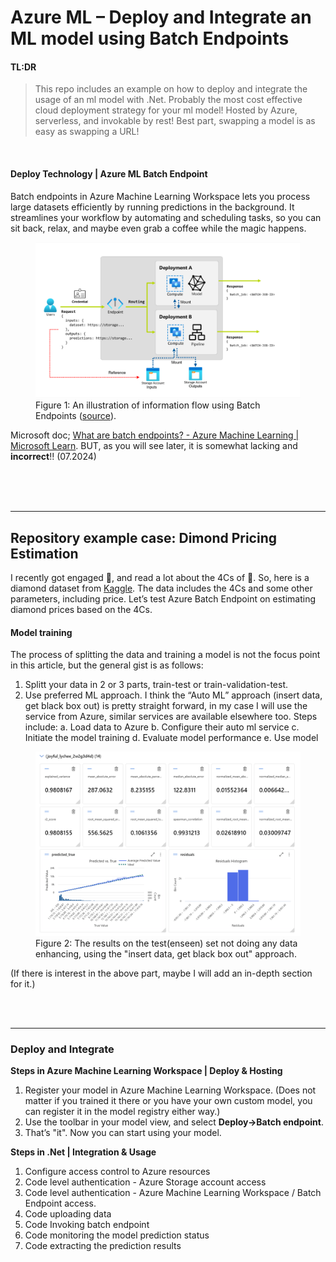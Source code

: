 ﻿# Azure ML – Deploy and Integrate an ML model using Batch Endpoints 

#### TL:DR  
>This repo includes an example on how to deploy and integrate the usage of an ml model with .Net. Probably the most cost effective cloud deployment strategy for your ml model! Hosted by Azure, serverless, and invokable by rest! Best part, swapping a model is as easy as swapping a URL!  

<br>  

#### Deploy Technology | Azure ML Batch Endpoint    
Batch endpoints in Azure Machine Learning Workspace lets you process large datasets efficiently by running predictions in the background. It streamlines your workflow by automating and scheduling tasks, so you can sit back, relax, and maybe even grab a coffee while the magic happens.

<figure>
  <img src="Attachments/BatchEndpointFlow.png" alt="Data flow in Batch Endpoint">
  <figcaption>Figure 1: An illustration of information flow using Batch Endpoints (<a href="https://learn.microsoft.com/en-us/azure/machine-learning/concept-endpoints-batch?view=azureml-api-2">source</a>).</figcaption>
</figure>

Microsoft doc; [What are batch endpoints? - Azure Machine Learning | Microsoft Learn](https://learn.microsoft.com/en-us/azure/machine-learning/concept-endpoints-batch?view=azureml-api-2). BUT, as you will see later, it is somewhat lacking and **incorrect**!! (07.2024)

<br>  
<br>  
<br>  

---


## Repository example case: Dimond Pricing Estimation
I recently got engaged 🎉, and read a lot about the 4Cs of 💍. So, here is a diamond dataset from [Kaggle](https://www.kaggle.com/datasets/joebeachcapital/diamonds?resource=download). The data includes the 4Cs and some other parameters, including price. Let’s test Azure Batch Endpoint on estimating diamond prices based on the 4Cs.

#### Model training 
The process of splitting the data and training a model is not the focus point in this article, but the general gist is as follows:
1.	Splitt your data in 2 or 3 parts, train-test or train-validation-test.
2.	Use preferred ML approach. I think the “Auto ML” approach (insert data, get black box out) is pretty straight forward, in my case I will use the service from Azure, similar services are available elsewhere too. Steps include:
	a.	Load data to Azure 
	b.	Configure their auto ml service
	c.	Initiate the model training
	d.	Evaluate model performance
	e.	Use model  

<figure>
  <img src="Attachments/Model_evaluation_test_set.png" alt="Test set results">
  <figcaption>Figure 2: The results on the test(enseen) set not doing any data enhancing, using the "insert data, get black box out" approach.</figcaption>
</figure>

(If there is interest in the above part, maybe I will add an in-depth section for it.) 

<br>
<br>

---

### Deploy and Integrate

**Steps in Azure Machine Learning Workspace | Deploy & Hosting**
1. Register your model in Azure Machine Learning Workspace. (Does not matter if you trained it there or you have your own custom model, you can register it in the model registry either way.)
2. Use the toolbar in your model view, and select **Deploy->Batch endpoint**. 
3. That’s "it". Now you can start using your model.

**Steps in .Net | Integration & Usage**  
1. Configure access control to Azure resources
2. Code level authentication - Azure Storage account access
3. Code level authentication - Azure Machine Learning Workspace / Batch Endpoint access.
4. Code uploading data
5. Code Invoking batch endpoint
6. Code monitoring the model prediction status 
7. Code extracting the prediction results


